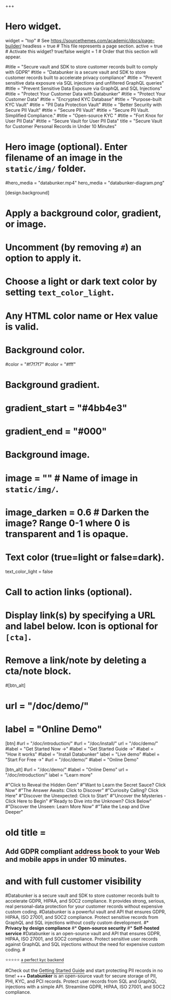 +++
# Hero widget.
widget = "top"  # See https://sourcethemes.com/academic/docs/page-builder/
headless = true  # This file represents a page section.
active = true  # Activate this widget? true/false
weight = 1  # Order that this section will appear.

#title = "Secure vault and SDK to store customer records built to comply with GDPR"
#title = "Databunker is a secure vault and SDK to store customer records built to accelerate privacy compliance"
#title = "Prevent sensitive data exposure via SQL injections and unfiltered GraphQL queries"
#title = "Prevent Sensitive Data Exposure via GraphQL and SQL Injections"
#title = "Protect Your Customer Data with Databunker"
#title = "Protect Your Customer Data"
#title = "Encrypted KYC Database"
#title = "Purpose-built KYC Vault"
#title = "PII Data Protection Vault"
#title = "Better Security with Secure PII Vault"
#title = "Secure PII Vault"
#title = "Secure PII Vault. Simplified Compliance."
#title = "Open-source KYC "
#title = "Fort Knox for User PII Data"
#title = "Secure Vault for User PII Data"
title = "Secure Vault for Customer Personal Records in Under 10 Minutes"

# Hero image (optional). Enter filename of an image in the `static/img/` folder.
#hero_media = "databunker.mp4"
hero_media = "databunker-diagram.png"

[design.background]
  # Apply a background color, gradient, or image.
  #   Uncomment (by removing `#`) an option to apply it.
  #   Choose a light or dark text color by setting `text_color_light`.
  #   Any HTML color name or Hex value is valid.

  # Background color.
  #color = "#f7f7f7"
  #color = "#fff"
  
  # Background gradient.
  # gradient_start = "#4bb4e3"
  # gradient_end = "#000"
  
  # Background image.
  # image = ""  # Name of image in `static/img/`.
  # image_darken = 0.6  # Darken the image? Range 0-1 where 0 is transparent and 1 is opaque.

  # Text color (true=light or false=dark).
  text_color_light = false

# Call to action links (optional).
#   Display link(s) by specifying a URL and label below. Icon is optional for `[cta]`.
#   Remove a link/note by deleting a cta/note block.
#[btn_alt]
#  url = "/doc/demo/"
#  label = "Online Demo"
  
[btn]
  #url = "/doc/introduction/"
  #url = "/doc/install/"
  url = "/doc/demo/"
  #label = "Get Started Now →"
  #label = "Get Started Guide →"
  #label = "How it works"
  #label = "Install Databunker"
  label = "Live demo"
  #label = "Start For Free →"
  #url = "/doc/demo/"
  #label = "Online Demo"

[btn_alt]
  #url = "/doc/demo/"
  #label = "Online Demo"
  url = "/doc/introduction/"
  label = "Learn more"

#"Click to Reveal the Hidden Gem"
#"Want to Learn the Secret Sauce? Click Now"
#"The Answer Awaits: Click to Discover"
#"Curiosity Calling? Click Here"
#"Discover the Unexpected: Click to Start"
#"Uncover the Mysteries - Click Here to Begin"
#"Ready to Dive into the Unknown? Click Below"
#"Discover the Unseen: Learn More Now"
#"Take the Leap and Dive Deeper"

# old title = <h2>Add GDPR compliant <span style="border-bottom: 1px solid #fc6f5c;">address book</span> to your Web and mobile apps in under 10 minutes.</h2>
# and with full customer visibility
#Databunker is a secure vault and SDK to store customer records built to accelerate GDPR, HIPAA, and SOC2 compliance. It provides strong, serious, real personal-data protection for your customer records without expensive custom coding.
#Databunker is a powerful vault and API that ensures GDPR, HIPAA, ISO 27001, and SOC2 compliance. Protect sensitive records from GraphQL and SQL injections without costly custom development.
#* **Privacy by design compliance**
#* **Open-source security**
#* **Self-hosted service**
#Databunker is an open-source vault and API that ensures GDPR, HIPAA, ISO 27001, and SOC2 compliance. Protect sensitive user records against GraphQL and SQL injections without the need for expensive custom coding.
#<p style='font-size:0.8rem;'>⭐⭐⭐⭐⭐ <a href="/success-story/kyc-backend-for-crypto-startup/" style="text-decoration:underline;text-underline-offset:4px;">a perfect kyc backend</a></p>
#Check out the <a href="/doc/start/" style="text-decoration:underline;text-underline-offset:4px;">Getting Started Guide</a> and start protecting PII records in no time!
+++
**Databunker** is an open-source vault for secure storage of PII, PHI, KYC, and PCI records. Protect user records from SQL and GraphQL injections with a simple API. Streamline GDPR, HIPAA, ISO 27001, and SOC2 compliance.

